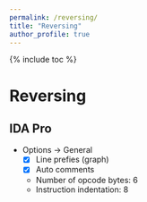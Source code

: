 ```yaml
---
permalink: /reversing/
title: "Reversing"
author_profile: true
---
```


{% include toc %}

# Reversing

## IDA Pro
- Options -> General
    - [x] Line prefies (graph)
    - [x] Auto comments
    - Number of opcode bytes: 6
    - Instruction indentation: 8